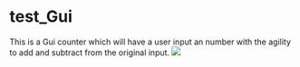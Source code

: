 # test_Gui
This is a Gui counter which will have a user input an number with the agility to add and subtract from the original input.
<img src="https://recordit.co/RGJOQCsbju"><br>
